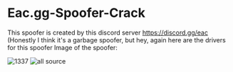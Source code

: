 # Eac.gg-Spoofer-Crack
This spoofer is created by this discord server https://discord.gg/eac (Honestly I think it's a garbage spoofer, but hey, again here are the drivers for this spoofer
Image of the spoofer:




![1337](https://user-images.githubusercontent.com/95001569/167321252-333efbb9-cb5a-4be4-abe8-030e7bd7c5b4.png)
![all source](https://user-images.githubusercontent.com/95001569/167321404-fcc74c29-e719-48ad-83b5-fbbd858e9a4a.png)
